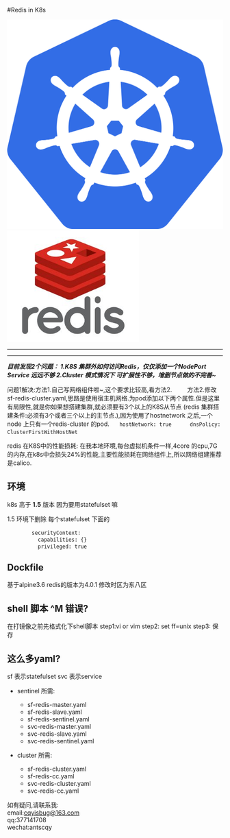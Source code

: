#Redis in K8s

![kubernetes](k8s-logo.png) ![redis](redis-logo.jpg)

-----



-----


***目前发现2个问题： 1.K8S 集群外如何访问Redis，仅仅添加一个NodePort Service 远远不够   2.Cluster 模式情况下 可扩展性不够，增删节点做的不完善~***

问题1解决:方法1.自己写网络组件啦~,这个要求比较高,看方法2.
         方法2.修改sf-redis-cluster.yaml,思路是使用宿主机网络.为pod添加以下两个属性.但是这里有局限性,就是你如果想搭建集群,就必须要有3个以上的K8S从节点 (redis 集群搭建条件:必须有3个或者三个以上的主节点.),因为使用了hostnetwork 之后,一个node 上只有一个redis-cluster 的pod.
      ```
      hostNetwork: true
      dnsPolicy: ClusterFirstWithHostNet
      ```

redis 在K8S中的性能损耗:
在我本地环境,每台虚拟机条件一样,4core 的cpu,7G的内存,在k8s中会损失24%的性能,主要性能损耗在网络组件上,所以网络组建推荐是calico.

环境
---
k8s 高于 **1.5** 版本 因为要用statefulset 嘛

1.5 环境下删除
每个statefulset 下面的
```
        securityContext:
          capabilities: {}
          privileged: true
```
Dockfile 
---
基于alpine3.6  redis的版本为4.0.1 
修改时区为东八区

shell 脚本 ^M 错误?
---
在打镜像之前先格式化下shell脚本
step1:vi or vim
step2: set ff=unix
step3: 保存 


这么多yaml?
---
sf 表示statefulset
svc 表示service

- sentinel 所需: 
    - sf-redis-master.yaml
    - sf-redis-slave.yaml
    - sf-redis-sentinel.yaml
    - svc-redis-master.yaml
    - svc-redis-slave.yaml
    - svc-redis-sentinel.yaml

- cluster 所需:
    - sf-redis-cluster.yaml
    - sf-redis-cc.yaml
    - svc-redis-cluster.yaml
    - svc-redis-cc.yaml
    
    
如有疑问,请联系我:  
email:cqyisbug@163.com  
qq:377141708  
wechat:antscqy  
